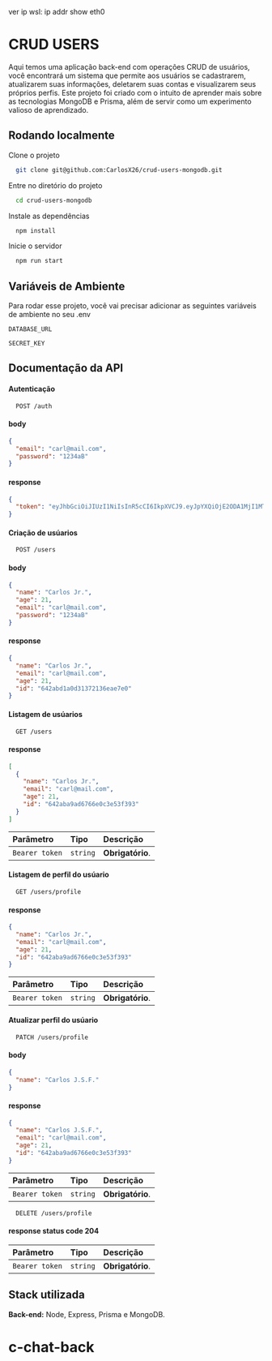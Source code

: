 ver ip wsl:
ip addr show eth0

# CRUD USERS

Aqui temos uma aplicação back-end com operações CRUD de usuários, você encontrará um sistema que permite aos usuários se cadastrarem, atualizarem suas informações, deletarem suas contas e visualizarem seus próprios perfis. Este projeto foi criado com o intuito de aprender mais sobre as tecnologias MongoDB e Prisma, além de servir como um experimento valioso de aprendizado.

## Rodando localmente

Clone o projeto

```bash
  git clone git@github.com:CarlosX26/crud-users-mongodb.git
```

Entre no diretório do projeto

```bash
  cd crud-users-mongodb
```

Instale as dependências

```bash
  npm install
```

Inicie o servidor

```bash
  npm run start
```

## Variáveis de Ambiente

Para rodar esse projeto, você vai precisar adicionar as seguintes variáveis de ambiente no seu .env

`DATABASE_URL`

`SECRET_KEY`

## Documentação da API

#### Autenticação

```http
  POST /auth
```

#### body

```json
{
  "email": "carl@mail.com",
  "password": "1234aB"
}
```

#### response

```json
{
  "token": "eyJhbGciOiJIUzI1NiIsInR5cCI6IkpXVCJ9.eyJpYXQiOjE2ODA1MjI1MTksImV4cCI6MTY4MDUyNjExOSwic3ViIjoiNjQyYWJhOWFkNjc2NmUwYzNlNTNmMzkzIn0.dA1DuWlnlA1pUyUKtNSI-URS7ieRCVt1piG1WYAalDQ"
}
```

#### Criação de usúarios

```http
  POST /users
```

#### body

```json
{
  "name": "Carlos Jr.",
  "age": 21,
  "email": "carl@mail.com",
  "password": "1234aB"
}
```

#### response

```json
{
  "name": "Carlos Jr.",
  "email": "carl@mail.com",
  "age": 21,
  "id": "642abd1a0d31372136eae7e0"
}
```

#### Listagem de usúarios

```http
  GET /users
```

#### response

```json
[
  {
    "name": "Carlos Jr.",
    "email": "carl@mail.com",
    "age": 21,
    "id": "642aba9ad6766e0c3e53f393"
  }
]
```

| Parâmetro      | Tipo     | Descrição        |
| :------------- | :------- | :--------------- |
| `Bearer token` | `string` | **Obrigatório**. |

#### Listagem de perfil do usúario

```http
  GET /users/profile
```

#### response

```json
{
  "name": "Carlos Jr.",
  "email": "carl@mail.com",
  "age": 21,
  "id": "642aba9ad6766e0c3e53f393"
}
```

| Parâmetro      | Tipo     | Descrição        |
| :------------- | :------- | :--------------- |
| `Bearer token` | `string` | **Obrigatório**. |

#### Atualizar perfil do usúario

```http
  PATCH /users/profile
```

#### body

```json
{
  "name": "Carlos J.S.F."
}
```

#### response

```json
{
  "name": "Carlos J.S.F.",
  "email": "carl@mail.com",
  "age": 21,
  "id": "642aba9ad6766e0c3e53f393"
}
```

| Parâmetro      | Tipo     | Descrição        |
| :------------- | :------- | :--------------- |
| `Bearer token` | `string` | **Obrigatório**. |

```http
  DELETE /users/profile
```

#### response status code 204

| Parâmetro      | Tipo     | Descrição        |
| :------------- | :------- | :--------------- |
| `Bearer token` | `string` | **Obrigatório**. |

## Stack utilizada

**Back-end:** Node, Express, Prisma e MongoDB.
# c-chat-back
